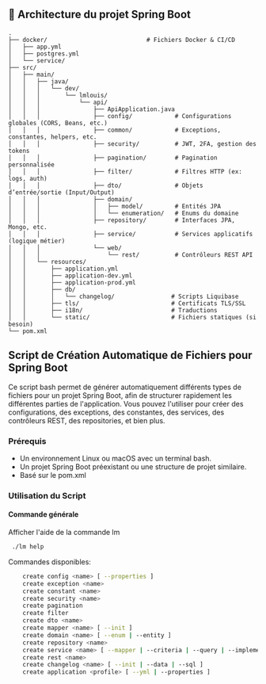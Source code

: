 ## 📁 Architecture du projet Spring Boot
 ```
 .
 ├── docker/                            # Fichiers Docker & CI/CD
 │   ├── app.yml
 │   ├── postgres.yml
 │   └── service/
 ├── src/
 │   ├── main/
 │   │   ├── java/
 │   │   │   └── dev/
 │   │   │       └── lmlouis/
 │   │   │           └── api/
 │   │   │               ├── ApiApplication.java
 │   │   │               ├── config/            # Configurations globales (CORS, Beans, etc.)
 │   │   │               ├── common/            # Exceptions, constantes, helpers, etc.
 │   │   │               ├── security/          # JWT, 2FA, gestion des tokens
 │   │   │               ├── pagination/        # Pagination personnalisée
 │   │   │               ├── filter/            # Filtres HTTP (ex: logs, auth)
 │   │   │               ├── dto/               # Objets d’entrée/sortie (Input/Output)
 │   │   │               ├── domain/
 │   │   │               │   ├── model/         # Entités JPA
 │   │   │               │   └── enumeration/   # Enums du domaine
 │   │   │               ├── repository/        # Interfaces JPA, Mongo, etc.
 │   │   │               ├── service/           # Services applicatifs (logique métier)
 │   │   │               └── web/
 │   │   │                   └── rest/          # Contrôleurs REST API
 │   │   └── resources/
 │   │       ├── application.yml
 │   │       ├── application-dev.yml
 │   │       ├── application-prod.yml
 │   │       ├── db/
 │   │       │   └── changelog/                # Scripts Liquibase
 │   │       ├── tls/                          # Certificats TLS/SSL
 │   │       ├── i18n/                         # Traductions
 │   │       └── static/                       # Fichiers statiques (si besoin)
 └── pom.xml
 ```
## Script de Création Automatique de Fichiers pour Spring Boot

Ce script bash permet de générer automatiquement différents types de fichiers pour un projet Spring Boot, afin de structurer rapidement les différentes parties de l'application. Vous pouvez l'utiliser pour créer des configurations, des exceptions, des constantes, des services, des contrôleurs REST, des repositories, et bien plus.

### Prérequis

- Un environnement Linux ou macOS avec un terminal bash.
- Un projet Spring Boot préexistant ou une structure de projet similaire.
- Basé sur le pom.xml

### Utilisation du Script

#### Commande générale
Afficher l'aide de la commande lm
```bash
 ./lm help     
```
Commandes disponibles:
```bash
    create config <name> [ --properties ]
    create exception <name>
    create constant <name>
    create security <name>
    create pagination
    create filter
    create dto <name> 
    create mapper <name> [ --init ]
    create domain <name> [ --enum | --entity ]
    create repository <name>
    create service <name> [ --mapper | --criteria | --query | --implement | --class ]
    create rest <name>
    create changelog <name> [ --init | --data | --sql ]
    create application <profile> [ --yml | --properties ]
```